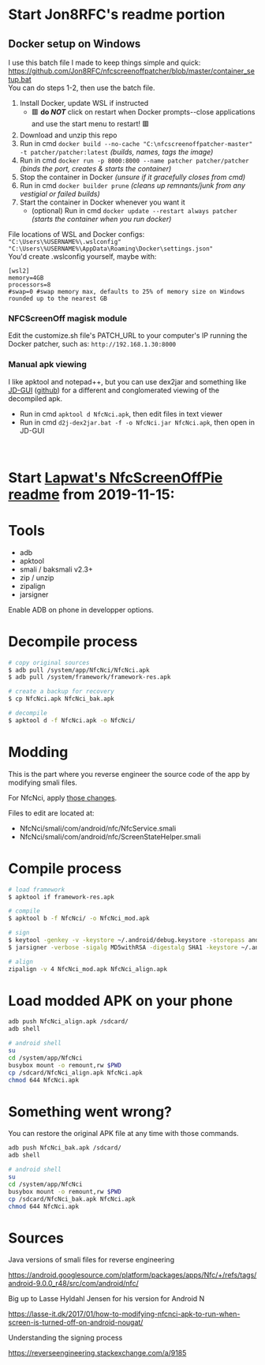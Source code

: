 # Start Jon8RFC's readme portion
## Docker setup on Windows
I use this batch file I made to keep things simple and quick:  
https://github.com/Jon8RFC/nfcscreenoffpatcher/blob/master/container_setup.bat  
You can do steps 1-2, then use the batch file.

1. Install Docker, update WSL if instructed
   * 🟥 **do _NOT_** click on restart when Docker prompts--close applications and use the start menu to restart! 🟥
2. Download and unzip this repo
3. Run in cmd ```docker build --no-cache "C:\nfcscreenoffpatcher-master" -t patcher/patcher:latest``` _(builds, names, tags the image)_
4. Run in cmd ```docker run -p 8000:8000 --name patcher patcher/patcher``` _(binds the port, creates & starts the container)_
5. Stop the container in Docker _(unsure if it gracefully closes from cmd)_
6. Run in cmd ```docker builder prune``` _(cleans up remnants/junk from any vestigial or failed builds)_
7. Start the container in Docker whenever you want it
   * (optional) Run in cmd ```docker update --restart always patcher``` _(starts the container when you run docker)_  

File locations of WSL and Docker configs:  
```"C:\Users\%USERNAME%\.wslconfig"```  
```"C:\Users\%USERNAME%\AppData\Roaming\Docker\settings.json"```  
You'd create .wslconfig yourself, maybe with:  
```
[wsl2]
memory=4GB
processors=8
#swap=0 #swap memory max, defaults to 25% of memory size on Windows rounded up to the nearest GB
```
### NFCScreenOff magisk module
Edit the customize.sh file's PATCH_URL to your computer's IP running the Docker patcher, such as: ```http://192.168.1.30:8000```

### Manual apk viewing
I like apktool and notepad++, but you can use dex2jar and something like [JD-GUI](http://java-decompiler.github.io/) ([github](https://github.com/java-decompiler/jd-gui)) for a different and conglomerated viewing of the decompiled apk.  
* Run in cmd ```apktool d NfcNci.apk```, then edit files in text viewer  
* Run in cmd ```d2j-dex2jar.bat -f -o NfcNci.jar NfcNci.apk```, then open in JD-GUI  

⠀⠀
⠀⠀
⠀⠀
# Start [Lapwat's NfcScreenOffPie readme](https://github.com/lapwat/NfcScreenOffPie/) from 2019-11-15:
# Tools
- adb
- apktool
- smali / baksmali v2.3+
- zip / unzip
- zipalign
- jarsigner

Enable ADB on phone in developper options.

# Decompile process

```sh
# copy original sources
$ adb pull /system/app/NfcNci/NfcNci.apk
$ adb pull /system/framework/framework-res.apk

# create a backup for recovery
$ cp NfcNci.apk NfcNci_bak.apk

# decompile
$ apktool d -f NfcNci.apk -o NfcNci/
```
# Modding

This is the part where you reverse engineer the source code of the app by modifying smali files.

For NfcNci, apply [those changes](https://github.com/lapwat/NfcScreenOffPie/commit/42df7a757535490f6219ded761f42e0120031033).

Files to edit are located at:
- NfcNci/smali/com/android/nfc/NfcService.smali
- NfcNci/smali/com/android/nfc/ScreenStateHelper.smali


# Compile process

```sh
# load framework
$ apktool if framework-res.apk

# compile
$ apktool b -f NfcNci/ -o NfcNci_mod.apk

# sign
$ keytool -genkey -v -keystore ~/.android/debug.keystore -storepass android -alias androiddebugkey -keypass android -keyalg RSA -keysize 2048 -validity 10000
$ jarsigner -verbose -sigalg MD5withRSA -digestalg SHA1 -keystore ~/.android/debug.keystore -storepass android NfcNci_mod.apk androiddebugkey

# align
zipalign -v 4 NfcNci_mod.apk NfcNci_align.apk
```

# Load modded APK on your phone

```sh
adb push NfcNci_align.apk /sdcard/
adb shell

# android shell
su
cd /system/app/NfcNci
busybox mount -o remount,rw $PWD
cp /sdcard/NfcNci_align.apk NfcNci.apk
chmod 644 NfcNci.apk
```

# Something went wrong?

You can restore the original APK file at any time with those commands.

```sh
adb push NfcNci_bak.apk /sdcard/
adb shell

# android shell
su
cd /system/app/NfcNci
busybox mount -o remount,rw $PWD
cp /sdcard/NfcNci_bak.apk NfcNci.apk
chmod 644 NfcNci.apk
```

# Sources

Java versions of smali files for reverse engineering

https://android.googlesource.com/platform/packages/apps/Nfc/+/refs/tags/android-9.0.0_r48/src/com/android/nfc/

Big up to Lasse Hyldahl Jensen for his version for Android N

https://lasse-it.dk/2017/01/how-to-modifying-nfcnci-apk-to-run-when-screen-is-turned-off-on-android-nougat/

Understanding the signing process

https://reverseengineering.stackexchange.com/a/9185

